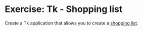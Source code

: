 # Exercise: Tk - Shopping list

Create a Tk application that allows you to create a [shopping list](https://code-maven.com/shopping-list).



